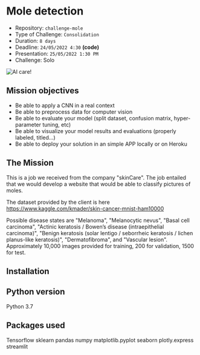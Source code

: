 # Mole detection

- Repository: `challenge-mole`
- Type of Challenge: `Consolidation`
- Duration: `8 days`
- Deadline: `24/05/2022 4:30` **(code)**
- Presentation: `25/05/2022 1:30 PM`
- Challenge: Solo

![AI care!](./assets/ai-care.jpg)

## Mission objectives

- Be able to apply a CNN in a real context
- Be able to preprocess data for computer vision
- Be able to evaluate your model (split dataset, confusion matrix, hyper-parameter tuning, etc)
- Be able to visualize your model results and evaluations (properly labeled, titled...)
- Be able to deploy your solution in an simple APP locally or on Heroku

## The Mission

This is a job we received from the company "skinCare". The job entailed that we would develop a website that would be able to classify pictures of moles.

The dataset provided by the client is here https://www.kaggle.com/kmader/skin-cancer-mnist-ham10000

Possible disease states are "Melanoma", "Melanocytic nevus", "Basal cell carcinoma", "Actinic keratosis / Bowen’s disease (intraepithelial carcinoma)", "Benign keratosis (solar lentigo / seborrheic keratosis / lichen planus-like keratosis)", "Dermatofibroma", and "Vascular lesion". Approximately 10,000 images provided for training, 200 for validation, 1500 for test.


## Installation
## Python version
Python 3.7

## Packages used
Tensorflow
sklearn
pandas
numpy
matplotlib.pyplot
seaborn
plotly.express
streamlit
